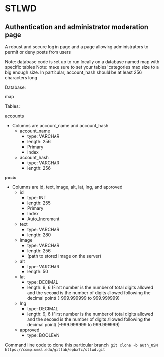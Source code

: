 # STLWD

## Authentication and administrator moderation page
A robust and secure log in page and a page allowing administrators to permit or deny posts from users

Note: database code is set up to run locally on a database named map with specific tables
Note: make sure to set your tables' categories max size to a big enough size. In particular, account_hash should be at least 256 characters long


Database:

map


Tables:

accounts
- Columns are account_name and account_hash
	- account_name 
		- type: VARCHAR
		- length: 256
		- Primary
		- Index
	- account_hash
		- type: VARCHAR
		- length: 256

posts
- Columns are id, text, image, alt, lat, lng, and approved
	- id
		- type: INT
		- length: 255
		- Primary
		- Index
		- Auto_Increment
	- text
		- type: VARCHAR
		- length: 280
	- image
		- type: VARCHAR
		- length: 256
		- (path to stored image on the server)
	- alt
		- type: VARCHAR
		- length: 50
	- lat
		- type: DECIMAL
		- length: 9, 6 (First number is the number of total digits allowed and the second is the number of digits allowed following the decimal point) (-999.999999 to 999.999999)
	- lng
		- type: DECIMAL
		- length: 9, 6 (First number is the number of total digits allowed and the second is the number of digits allowed following the decimal point) (-999.999999 to 999.999999)
	- approved
		- type: BOOLEAN

Command line code to clone this particular branch: `git clone -b auth_OSM https://comp.umsl.edu/gitlab/epbx7c/stlwd.git`

